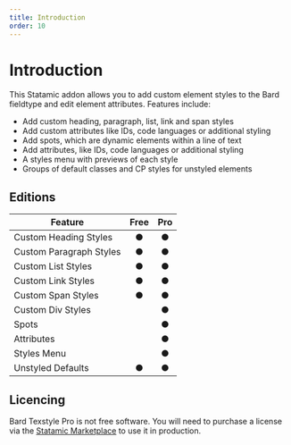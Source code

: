```yaml
---
title: Introduction
order: 10
---
```


# Introduction

This Statamic addon allows you to add custom element styles to the Bard fieldtype and edit element attributes. Features include:

* Add custom heading, paragraph, list, link and span styles
* Add custom attributes like IDs, code languages or additional styling
* Add spots, which are dynamic elements within a line of text
* Add attributes, like IDs, code languages or additional styling
* A styles menu with previews of each style
* Groups of default classes and CP styles for unstyled elements

## Editions

| Feature                  | Free | Pro   |
| ------------------------ | :--: | :---: |
| Custom Heading Styles    | ●    | ●     |
| Custom Paragraph Styles  | ●    | ●     |
| Custom List Styles       | ●    | ●     |
| Custom Link Styles       | ●    | ●     |
| Custom Span Styles       | ●    | ●     |
| Custom Div Styles        |      | ●     |
| Spots                    |      | ●     |
| Attributes               |      | ●     |
| Styles Menu              |      | ●     |
| Unstyled Defaults        | ●    | ●     |

## Licencing

Bard Texstyle Pro is not free software. You will need to purchase a license via the [Statamic Marketplace](https://statamic.com/addons/jacksleight/bard-texstyle) to use it in production.
